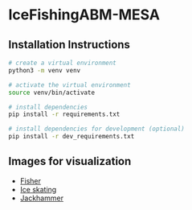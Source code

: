 # IceFishingABM-MESA


## Installation Instructions

```bash
# create a virtual environment
python3 -m venv venv

# activate the virtual environment
source venv/bin/activate

# install dependencies
pip install -r requirements.txt

# install dependencies for development (optional)
pip install -r dev_requirements.txt

```

## Images for visualization

* [Fisher](https://www.svgrepo.com/svg/36567/fisher)
* [Ice skating](https://www.svgrepo.com/svg/116117/ice-skating)
* [Jackhammer](https://www.svgrepo.com/svg/233732/jackhammer)